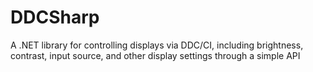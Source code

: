 # DDCSharp
A .NET library for controlling displays via DDC/CI, including brightness, contrast, input source, and other display settings through a simple API
